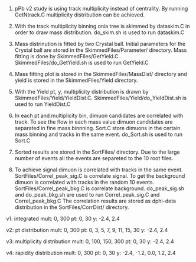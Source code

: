 1. pPb v2 study is using track multiplicity instead of centrality.
	By running GetNtrack.C multiplicity distribution can be achieved.

2. With the track multiplicity binning onia tree is skimmed by dataskim.C in order to draw mass distribution. do_skim.sh is used to run dataskim.C

3. Mass distrinution is fitted by two Crystal ball. Initial parameters for the Crystal ball are stored in the SkimmedFiles/Parameter/ directory. Mass fitting is done by SkimmedFiles/GetYield.C. SkimmedFiles/do_GetYield.sh is used to run GetYield.C

4. Mass fitting plot is stored in the SkimmedFiles/MassDist/ directory and yield is stored in the SkimmedFiles/Yield directory.

5. With the Yield pt, y, multiplicity distribution is drawn by SkimmedFiles/Yield/YieldDist.C. SkimmedFiles/Yield/do_YieldDist.sh is used to run YieldDist.C 

6. In each pt and multiplicity bin, dimuon candidates are correlated with track. To see the flow in each mass value dimuon candidates are separated in fine mass binnning. Sort.C store dimuons in the certain mass binning and tracks in the same event. do_Sort.sh is used to run Sort.C

7. Sorted results are stored in the SortFiles/ directory. Due to the large number of events all the events are separeted to the 10 root files.

7. To achieve signal dimuon is correlated with tracks in the same event. SortFiles/Correl_peak_sig.C is correlate signal. To get the background dimuon is correlated with tracks in the random 10 events. SortFiles/Correl_peak_bkg.C is correlate background.
	do_peak_sig.sh and do_peak_bkg.sh are used to run Correl_peak_sig.C and Correl_peak_bkg.C
	The correlation results are stored as dphi-deta distribution in the SortFiles/CorrDist/ directory.

v1: integrated
mult: 0, 300
pt: 0, 30
y: -2.4, 2.4

v2: pt distribution
mult: 0, 300
pt: 0, 3, 5, 7, 9, 11, 15, 30
y: -2.4, 2.4

v3: multiplicity distribution
mult: 0, 100, 150, 300
pt: 0, 30
y: -2.4, 2.4

v4: rapidity distribution
mult: 0, 300
pt: 0, 30
y: -2.4, -1.2, 0.0, 1.2, 2.4

